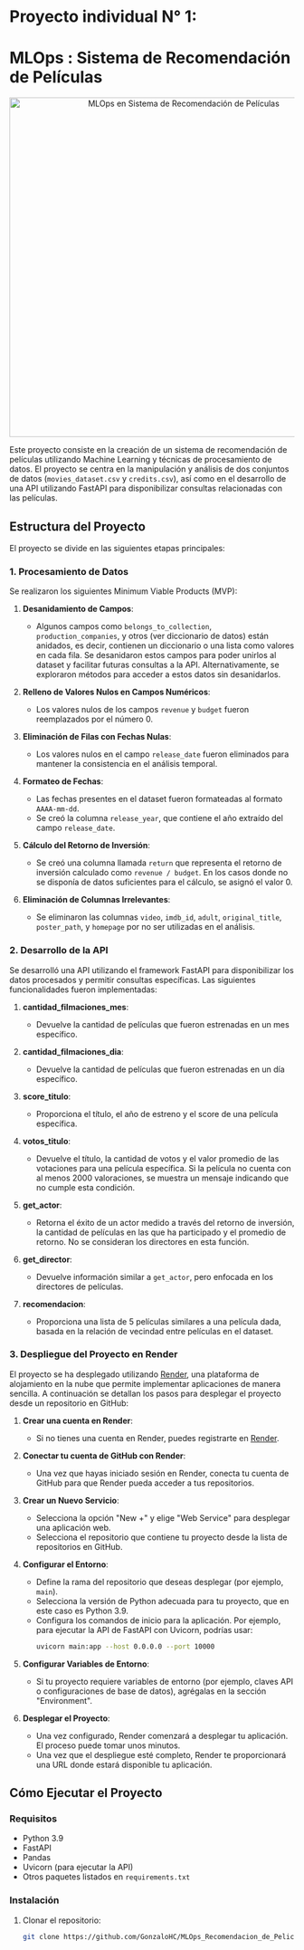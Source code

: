 # **Proyecto individual N° 1:**
# MLOps : Sistema de Recomendación de Películas

<div align="center">
  <img src="image.png" alt="MLOps en Sistema de Recomendación de Películas" width="600">
</div>


Este proyecto consiste en la creación de un sistema de recomendación de películas utilizando Machine Learning y técnicas de procesamiento de datos. El proyecto se centra en la manipulación y análisis de dos conjuntos de datos (`movies_dataset.csv` y `credits.csv`), así como en el desarrollo de una API utilizando FastAPI para disponibilizar consultas relacionadas con las películas.

## Estructura del Proyecto

El proyecto se divide en las siguientes etapas principales:

### 1. Procesamiento de Datos

Se realizaron los siguientes Minimum Viable Products (MVP):

1. **Desanidamiento de Campos**: 
   - Algunos campos como `belongs_to_collection`, `production_companies`, y otros (ver diccionario de datos) están anidados, es decir, contienen un diccionario o una lista como valores en cada fila. Se desanidaron estos campos para poder unirlos al dataset y facilitar futuras consultas a la API. Alternativamente, se exploraron métodos para acceder a estos datos sin desanidarlos.

2. **Relleno de Valores Nulos en Campos Numéricos**:
   - Los valores nulos de los campos `revenue` y `budget` fueron reemplazados por el número 0.

3. **Eliminación de Filas con Fechas Nulas**:
   - Los valores nulos en el campo `release_date` fueron eliminados para mantener la consistencia en el análisis temporal.

4. **Formateo de Fechas**:
   - Las fechas presentes en el dataset fueron formateadas al formato `AAAA-mm-dd`.
   - Se creó la columna `release_year`, que contiene el año extraído del campo `release_date`.

5. **Cálculo del Retorno de Inversión**:
   - Se creó una columna llamada `return` que representa el retorno de inversión calculado como `revenue / budget`. En los casos donde no se disponía de datos suficientes para el cálculo, se asignó el valor 0.

6. **Eliminación de Columnas Irrelevantes**:
   - Se eliminaron las columnas `video`, `imdb_id`, `adult`, `original_title`, `poster_path`, y `homepage` por no ser utilizadas en el análisis.

### 2. Desarrollo de la API

Se desarrolló una API utilizando el framework FastAPI para disponibilizar los datos procesados y permitir consultas específicas. Las siguientes funcionalidades fueron implementadas:

1. **cantidad_filmaciones_mes**:
   - Devuelve la cantidad de películas que fueron estrenadas en un mes específico.

2. **cantidad_filmaciones_dia**:
   - Devuelve la cantidad de películas que fueron estrenadas en un día específico.

3. **score_titulo**:
   - Proporciona el título, el año de estreno y el score de una película específica.

4. **votos_titulo**:
   - Devuelve el título, la cantidad de votos y el valor promedio de las votaciones para una película específica. Si la película no cuenta con al menos 2000 valoraciones, se muestra un mensaje indicando que no cumple esta condición.

5. **get_actor**:
   - Retorna el éxito de un actor medido a través del retorno de inversión, la cantidad de películas en las que ha participado y el promedio de retorno. No se consideran los directores en esta función.

6. **get_director**:
   - Devuelve información similar a `get_actor`, pero enfocada en los directores de películas.

7. **recomendacion**:
   - Proporciona una lista de 5 películas similares a una película dada, basada en la relación de vecindad entre películas en el dataset.

### 3. Despliegue del Proyecto en Render

El proyecto se ha desplegado utilizando [Render](https://render.com/), una plataforma de alojamiento en la nube que permite implementar aplicaciones de manera sencilla. A continuación se detallan los pasos para desplegar el proyecto desde un repositorio en GitHub:

1. **Crear una cuenta en Render**:
   - Si no tienes una cuenta en Render, puedes registrarte en [Render](https://render.com/).

2. **Conectar tu cuenta de GitHub con Render**:
   - Una vez que hayas iniciado sesión en Render, conecta tu cuenta de GitHub para que Render pueda acceder a tus repositorios.

3. **Crear un Nuevo Servicio**:
   - Selecciona la opción "New +" y elige "Web Service" para desplegar una aplicación web.
   - Selecciona el repositorio que contiene tu proyecto desde la lista de repositorios en GitHub.

4. **Configurar el Entorno**:
   - Define la rama del repositorio que deseas desplegar (por ejemplo, `main`).
   - Selecciona la versión de Python adecuada para tu proyecto, que en este caso es Python 3.9.
   - Configura los comandos de inicio para la aplicación. Por ejemplo, para ejecutar la API de FastAPI con Uvicorn, podrías usar:
     ```bash
     uvicorn main:app --host 0.0.0.0 --port 10000
     ```

5. **Configurar Variables de Entorno**:
   - Si tu proyecto requiere variables de entorno (por ejemplo, claves API o configuraciones de base de datos), agrégalas en la sección "Environment".

6. **Desplegar el Proyecto**:
   - Una vez configurado, Render comenzará a desplegar tu aplicación. El proceso puede tomar unos minutos.
   - Una vez que el despliegue esté completo, Render te proporcionará una URL donde estará disponible tu aplicación.


## Cómo Ejecutar el Proyecto

### Requisitos

- Python 3.9
- FastAPI
- Pandas
- Uvicorn (para ejecutar la API)
- Otros paquetes listados en `requirements.txt`

### Instalación

1. Clonar el repositorio:
   ```bash
   git clone https://github.com/GonzaloHC/MLOps_Recomendacion_de_Peliculas.git
